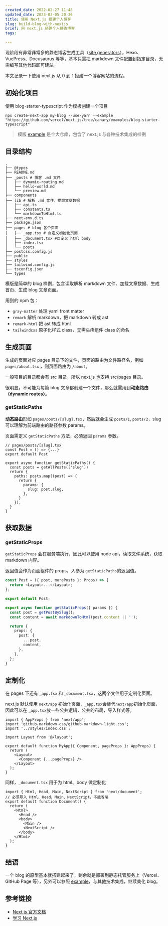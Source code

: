 ```yaml
---
created_date: 2022-02-27 11:48
updated_date: 2023-03-05 20:36
title: 使用 Next.js 搭建个人博客
slug: build-blog-with-nextjs
brief: 用 next.js 搭建个人静态博客
tags:

---
```


现阶段有非常非常多的静态博客生成工具（[site generators](https://jamstack.org/generators/)），Hexo、VuePress、Docusaurus 等等，基本只需把 markdown 文件配置到指定目录，无需编写其他代码即可建站。

本文记录一下使用 next.js 从 0 到 1 搭建一个博客网站的流程。

## 初始化项目

使用 blog-starter-typescript 作为模板创建一个项目

`npx create-next-app my-blog --use-yarn --example "https://github.com/vercel/next.js/tree/canary/examples/blog-starter-typescript"`

> 模版 [example](https://github.com/vercel/next.js/tree/canary/examples) 是个大仓库，包含了 next.js 与各种技术集成的样例

## 目录结构

```shell
.
├── @types
├── README.md
├── _posts # 博客 .md 文件
│   ├── dynamic-routing.md
│   ├── hello-world.md
│   └── preview.md
├── components
├── lib # 解析 .md 文件，提取文章数据
│   ├── api.ts
│   ├── constants.ts
│   └── markdownToHtml.ts
├── next-env.d.ts
├── package.json
├── pages # blog 各个页面
│   ├── _app.tsx # 自定义初始化页面
│   ├── _document.tsx #自定义 html body
│   ├── index.tsx
│   └── posts
├── postcss.config.js
├── public
├── styles
├── tailwind.config.js
├── tsconfig.json
└── types
```

模版是简单的 blog 样例，包含读取解析 markdown 文件、加载文章数据、生成首页、生成 blog 文章页面。

用到的 npm 包：

- `gray-matter` 处理 yaml front matter
- `remark` 解析 markdown，把 markdown 转成 ast
- `remark-html` 把 ast 转成 html
- `tailwindcss` 原子化样式 class，无需头疼组件 class 的命名

## 生成页面

生成的页面对应 pages 目录下的文件，页面的路由为文件路径名，例如 `pages/about.tsx` ，则页面路由为 `/about`。

一般项目的目录都会有 src 目录，所以 next.js 也支持 src/pages 目录。

很明显，不可能为每篇 blog 文章都创建一个文件，那么就需用到**动态路由（dynamic routes）**。

### getStaticPaths

**动态路由**形如 `pages/posts/[slug].tsx`，然后就会生成 `posts/1`, `posts/2`，slug 可以理解为前端路由的路径参数 params。

页面需定义 `getStaticPaths` 方法，必须返回 `params` 参数。

```tsx
// pages/posts/[slug].tsx
const Post = () => {...}
export default Post

export async function getStaticPaths() {
  const posts = getAllPosts(['slug'])
  return {
    paths: posts.map((post) => {
      return {
        params: {
          slug: post.slug,
        },
      }
    }),
  }
}
```

## 获取数据

### getStaticProps

`getStaticProps` 会在服务端执行，因此可以使用 node api，读取文件系统，获取 markdown 内容。

返回值会作为页面组件的 props，入参为 `getStaticPaths`的返回值。

```ts
const Post = ({ post, morePosts }: Props) => {
  return <Layout>...</Layout>;
};

export default Post;

export async function getStaticProps({ params }) {
  const post = getPostBySlug();
  const content = await markdownToHtml(post.content || '');

  return {
    props: {
      post: {
        ...post,
        content,
      },
    },
  };
}
```

## 定制化

在 pages 下还有 `_app.tsx` 和 `_document.tsx`，这两个文件用于定制化页面。

next.js 默认使用 `next/app` 初始化页面，`_app.tsx`会替代`next/app`初始化页面，因此可以在 `_app.tsx`放一些公共逻辑，公共的布局，导入样式等。

```tsx
import { AppProps } from 'next/app';
import 'github-markdown-css/github-markdown-light.css';
import '../styles/index.css';

import Layout from '@/layout';

export default function MyApp({ Component, pageProps }: AppProps) {
  return (
    <Layout>
      <Component {...pageProps} />
    </Layout>
  );
}
```

同样，`_document.tsx` 用于为 html、body 做定制化

```tsx
import { Html, Head, Main, NextScript } from 'next/document';
// 必须导入 Html、Head、Main、NextScript，不能省略
export default function Document() {
  return (
    <Html>
      <Head />
      <body>
        <Main />
        <NextScript />
      </body>
    </Html>
  );
}
```

## 结语

一个 blog 的原型基本就搭建起来了，剩余就是部署到静态托管服务上（Vercel、GitHub Page 等），另外可以参照 [example](https://github.com/vercel/next.js/tree/canary/examples)，与其他技术集成，继续美化 blog。

## 参考链接

- [Next.js 官方文档](https://nextjs.org/docs)
- [学习 Next.js](https://nextjs.org/learn/foundations/about-nextjs?utm_source=next-site&utm_medium=nav-cta&utm_campaign=next-website)